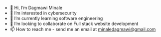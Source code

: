 - 👋 Hi, I’m Dagmawi Minale
- 👀 I’m interested in cybersecurity
- 🌱 I’m currently learning software engineering
- 💞️ I’m looking to collaborate on Full stack website development
- 📫 How to reach me - send me an email at minaledagmawi@gmail.com
